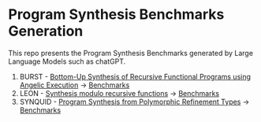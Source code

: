 # Program Synthesis Benchmarks Generation

This repo presents the Program Synthesis Benchmarks generated by Large Language Models such as chatGPT.

1. BURST - [Bottom-Up Synthesis of Recursive Functional Programs using Angelic Execution](https://www.cs.utexas.edu/~amiltner/burst.pdf) -> [Benchmarks]()
2. LEON - [Synthesis modulo recursive functions](https://dl.acm.org/doi/10.1145/2544173.2509555) -> [Benchmarks](https://github.com/Saksham4796/program_synthesis_benchmarks/blob/master/Benchmarks%20for%20LEON.ipynb)
3. SYNQUID - [Program Synthesis from Polymorphic Refinement Types](https://cseweb.ucsd.edu/~npolikarpova/publications/pldi16.pdf) -> [Benchmarks](https://github.com/Saksham4796/program_synthesis_benchmarks/blob/master/Benchmarks%20for%20Synquid.ipynb)
